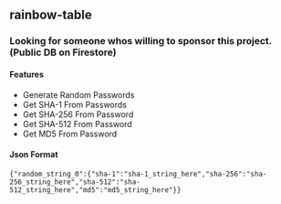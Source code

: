 ## rainbow-table

### Looking for someone whos willing to sponsor this project. (Public DB on Firestore)

#### Features
- Generate Random Passwords
- Get SHA-1 From Passwords
- Get SHA-256 From Password
- Get SHA-512 From Password
- Get MD5 From Password


#### Json Format
```
{"random_string_0":{"sha-1":"sha-1_string_here","sha-256":"sha-256_string_here","sha-512":"sha-512_string_here","md5":"md5_string_here"}}
```
